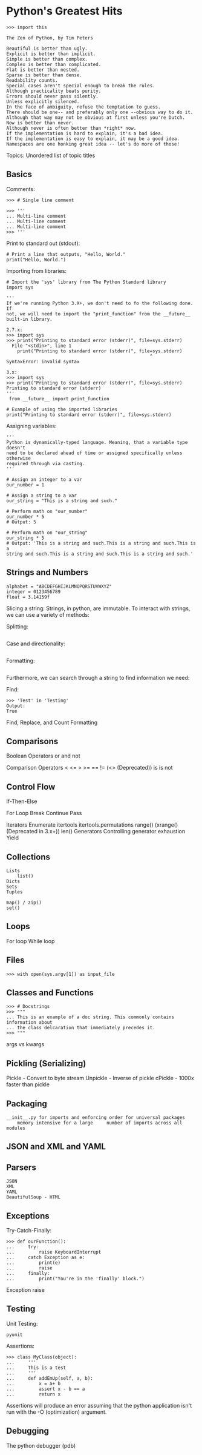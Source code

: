 # Python's Greatest Hits

```
>>> import this

The Zen of Python, by Tim Peters

Beautiful is better than ugly.
Explicit is better than implicit.
Simple is better than complex.
Complex is better than complicated.
Flat is better than nested.
Sparse is better than dense.
Readability counts.
Special cases aren't special enough to break the rules.
Although practicality beats purity.
Errors should never pass silently.
Unless explicitly silenced.
In the face of ambiguity, refuse the temptation to guess.
There should be one-- and preferably only one --obvious way to do it.
Although that way may not be obvious at first unless you're Dutch.
Now is better than never.
Although never is often better than *right* now.
If the implementation is hard to explain, it's a bad idea.
If the implementation is easy to explain, it may be a good idea.
Namespaces are one honking great idea -- let's do more of those!
```

Topics:
Unordered list of topic titles

## Basics
Comments:
```
>>> # Single line comment

>>> '''
... Multi-line comment
... Multi-line comment
... Multi-line comment
>>> '''
```

Print to standard out (stdout):
```
# Print a line that outputs, "Hello, World."
print("Hello, World.")
```

Importing from libraries:
```
# Import the 'sys' library from The Python Standard library
import sys

'''
If we're running Python 3.X+, we don't need to fo the following done. If
not, we will need to import the "print_function" from the __future__
built-in library.

2.7.x:
>>> import sys
>>> print("Printing to standard error (stderr)", file=sys.stderr)
  File "<stdin>", line 1
    print("Printing to standard error (stderr)", file=sys.stderr)
                                                     ^
SyntaxError: invalid syntax

3.x:
>>> import sys
>>> print("Printing to standard error (stderr)", file=sys.stderr)
Printing to standard error (stderr)
'''
 from __future__ import print_function

# Example of using the imported libraries
print("Printing to standard error (stderr)", file=sys.stderr)
```

Assigning variables:
```
'''
Python is dynamically-typed language. Meaning, that a variable type doesn't
need to be declared ahead of time or assigned specifically unless otherwise
required through via casting.
'''

# Assign an integer to a var
our_number = 1

# Assign a string to a var
our_string = "This is a string and such."

# Perform math on "our_number"
our_number * 5
# Output: 5

# Perform math on "our_string"
our_string * 5
# Output: 'This is a string and such.This is a string and such.This is a
string and such.This is a string and such.This is a string and such.'

```

## Strings and Numbers
```
alphabet = "ABCDEFGHIJKLMNOPQRSTUVWXYZ"
integer = 0123456789
float = 3.14159f
```
Slicing a string:
Strings, in python, are immutable. To interact with strings, we can use a
variety of methods:

Splitting:
```
```

Case and directionality:
```

```

Formatting:
```
```

Furthermore, we can search through a string to find information we need:

Find:
```
>>> 'Test' in 'Testing'
Output:
True
```


Find, Replace, and Count
Formatting

## Comparisons

Boolean Operators
    or
    and
    not

Comparison Operators
    <
    <=
    >
    >=
    ==
    != (<> (Deprecated))
    is
    is not

## Control Flow
If-Then-Else

For Loop
    Break
    Continue
    Pass

Iterators
    Enumerate
    itertools
            itertools.permutations
    range() (xrange() (Deprecated in 3.x+))
    len()
    Generators
        Controlling generator exhaustion
        Yield

## Collections
    Lists
        list()
    Dicts
    Sets
    Tuples

    map() / zip()
    set()



## Loops
For loop
While loop

## Files
```
>>> with open(sys.argv[1]) as input_file

```

## Classes and Functions
```
>>> # Docstrings
>>> """
... This is an example of a doc string. This commonly contains information about
... the class delcaration that immediately precedes it.
>>> """
```

args vs kwargs

## Pickling (Serializing)
Pickle - Convert to byte stream
Unpickle - Inverse of pickle
cPickle - 1000x faster than pickle


## Packaging
    __init__.py for imports and enforcing order for universal packages
        memory intensive for a large     number of imports across all modules

## JSON and XML and YAML

## Parsers

    JSON
    XML
    YAML
    BeautifulSoup - HTML


## Exceptions
Try-Catch-Finally:
```
>>> def ourFunction():
...     try:
...         raise KeyboardInterrupt
...     catch Exception as e:
...         print(e)
...         raise
...     finally: 
...         print("You're in the 'finally' block.")
```


Exception
    raise

## Testing

Unit Testing:
```
pyunit
```

Assertions:
```
>>> class MyClass(object):
...     '''
...     This is a test
...     '''
...     def addEmUp(self, a, b):
...         x = a+ b
...         assert x - b == a 
...         return x
```

Assertions will produce an error assuming that the python application isn't
run with the -O (optimization) argument.

## Debugging
The python debugger (pdb)
